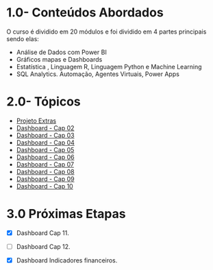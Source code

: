 # 1.0- Conteúdos Abordados

O curso é dividido em 20 módulos e foi dividido em 4 partes principais sendo elas:
- Análise de Dados com Power BI
- Gráficos mapas e Dashboards
- Estatística , Linguagem R, Linguagem Python e Machine Learning
- SQL Analytics. Automação, Agentes Virtuais, Power Apps

# 2.0- Tópicos
- [Projeto Extras](https://github.com/brunalimap/Power_BI_DSA_2.0/blob/main/Projetos_extras/README.md) 
- [Dashboard - Cap 02](https://github.com/brunalimap/Power_BI_DSA_2.0/tree/main/Cap-02) 
- [Dashboard - Cap 03](https://github.com/brunalimap/Power_BI_DSA_2.0/tree/main/Cap-03)   
- [Dashboard - Cap 04](https://github.com/brunalimap/Power_BI_DSA_2.0/tree/main/Cap-04)
- [Dashboard - Cap 05](https://github.com/brunalimap/Power_BI_DSA_2.0/tree/main/Cap-05)
- [Dashboard - Cap 06](https://github.com/brunalimap/Power_BI_DSA_2.0/tree/main/Cap-06)
- [Dashboard - Cap 07](https://github.com/brunalimap/Power_BI_DSA_2.0/tree/main/Cap-07)
- [Dashboard - Cap 08](https://github.com/brunalimap/Power_BI_DSA_2.0/tree/main/Cap-08) 
- [Dashboard - Cap 09](https://github.com/brunalimap/Power_BI_DSA_2.0/tree/main/Cap-09)
- [Dashboard - Cap 10](https://github.com/brunalimap/Power_BI_DSA_2.0/tree/main/Cap-10)



# 3.0 Próximas Etapas
 
- [x] Dashboard Cap 11.
- [ ] Dashboard Cap 12.
- [x] Dashboard Indicadores financeiros.


